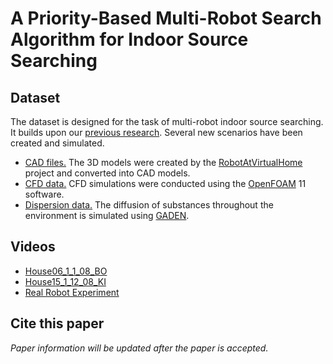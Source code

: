# A Priority-Based Multi-Robot Search Algorithm for Indoor Source Searching

## Dataset

The dataset is designed for the task of multi-robot indoor source searching. It builds upon our [previous research](https://github.com/mwanggh/An-Exploration-Enhanced-Search-Algorithm-for-Robot-Indoor-Source-Searching). Several new scenarios have been created and simulated. 

- [CAD files.](https://huggingface.co/datasets/WangHaaa/SourceSearchingDatasetCAD) The 3D models were created by the [RobotAtVirtualHome](https://github.com/DavidFernandezChaves/RobotAtVirtualHome) project and converted into CAD models.
- [CFD data.](https://huggingface.co/datasets/WangHaaa/SourceSearchingDatasetCFD) CFD simulations were conducted using the [OpenFOAM](https://openfoam.org/) 11 software.
- [Dispersion data.](https://huggingface.co/datasets/WangHaaa/SourceSearchingDatasetGADEN) The diffusion of substances throughout the environment is simulated using [GADEN](https://github.com/MAPIRlab/gaden).

## Videos

- [House06_1_1_08_BO](https://youtu.be/QeNwpsJOJ0o)
- [House15_1_12_08_KI](https://youtu.be/z78INMsPicE)
- [Real Robot Experiment](https://youtu.be/qoym6aexY0U)

## Cite this paper

*Paper information will be updated after the paper is accepted.*
